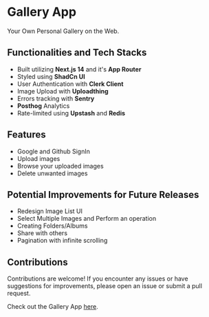 # Gallery App

Your Own Personal Gallery on the Web.

## Functionalities and Tech Stacks

- Built utilizing **Next.js 14** and it's **App Router**
- Styled using **ShadCn UI**
- User Authentication with **Clerk Client**
- Image Upload with **Uploadthing**
- Errors tracking with **Sentry**
- **Posthog** Analytics
- Rate-limited using **Upstash** and **Redis**

## Features

- Google and Github SignIn
- Upload images
- Browse your uploaded images
- Delete unwanted images

## Potential Improvements for Future Releases

- Redesign Image List UI
- Select Multiple Images and Perform an operation
- Creating Folders/Albums
- Share with others
- Pagination with infinite scrolling

## Contributions

Contributions are welcome! If you encounter any issues or have suggestions for improvements, please open an issue or submit a pull request.

Check out the Gallery App [here](https://gallery-nu-sage.vercel.app/).

